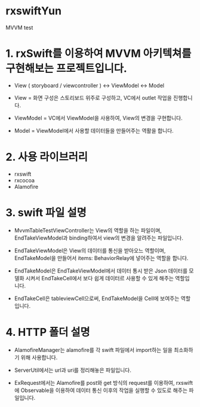 
# rxswiftYun
MVVM test 

# 1. rxSwift를 이용하여 MVVM 아키텍쳐를 구현해보는 프로젝트입니다. 

- View ( storyboard / viewcontroller ) <-> ViewModel <-> Model 

- View = 화면 구성은 스토리보드 위주로 구성하고, VC에서 outlet 작업을 진행합니다.

- ViewModel = VC에서 ViewModel을 사용하여, View의 변경을 구현합니다. 

- Model = ViewModel에서 사용할 데이터들을 만들어주는 역활을 합니다. 


# 2. 사용 라이브러리 

- rxswift 
- rxcocoa 
- Alamofire


# 3. swift 파일 설명 
- MvvmTableTestViewController는 View의 역할을 하는 파일이며, 
EndTakeViewModel과 binding하여서 view의 변경을 알려주는 파일입니다.

- EndTakeViewModel은 View의 데이터를 통신을 받아오느 역할이며,
EndTakeModel을 만들어서 items: BehaviorRelay에 넣어주는 역할을 합니다.

- EndTakeModel은 EndTakeViewModel에서 데이터 통시 받은 Json 데이터를 모델화 시켜서
EndTakeCell에서 보다 쉽게 데이터르 사용할 수 있게 해주는 역할입니다.

- EndTakeCell은 tableviewCell으로써, EndTakeModel을 Cell에 보여주는 역할 입니다. 

# 4. HTTP 폴더 설명 

- AlamofireManager는 alamofire를 각 swift 파일에서 import하는 일을 최소화하기 위해 사용합니다. 

- ServerUtil에서는 url과 uri를 정리해놓은 파일입니다. 

- ExRequest에서는 Alamofire를 post와 get 방식의 request를 이용하여,
rxswift에 Observable을 이용하여 데이터 통신 이후의 작업을 실행할 수 있도로 해주는 파일입니다. 



